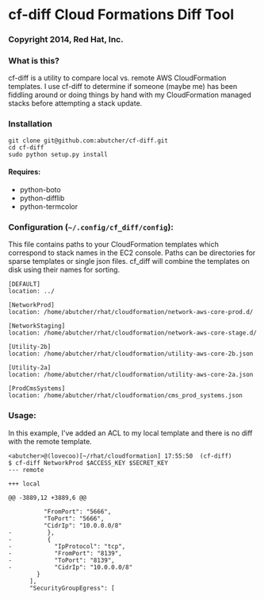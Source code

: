 # cf-diff Cloud Formations Diff Tool
### Copyright 2014, Red Hat, Inc.

### What is this?

cf-diff is a utility to compare local vs. remote AWS CloudFormation
templates. I use cf-diff to determine if someone (maybe me) has been
fiddling around or doing things by hand with my CloudFormation managed
stacks before attempting a stack update.

### Installation

```
git clone git@github.com:abutcher/cf-diff.git
cd cf-diff
sudo python setup.py install
```

#### Requires:

* python-boto
* python-difflib
* python-termcolor

### Configuration (`~/.config/cf_diff/config`):

This file contains paths to your CloudFormation templates which
correspond to stack names in the EC2 console. Paths can be directories
for sparse templates or single json files. cf_diff will combine the
templates on disk using their names for sorting.

```
[DEFAULT]
location: ../

[NetworkProd]
location: /home/abutcher/rhat/cloudformation/network-aws-core-prod.d/

[NetworkStaging]
location: /home/abutcher/rhat/cloudformation/network-aws-core-stage.d/

[Utility-2b]
location: /home/abutcher/rhat/cloudformation/utility-aws-core-2b.json

[Utility-2a]
location: /home/abutcher/rhat/cloudformation/utility-aws-core-2a.json

[ProdCmsSystems]
location: /home/abutcher/rhat/cloudformation/cms_prod_systems.json
```

### Usage:

In this example, I've added an ACL to my local template and there is
no diff with the remote template.

```
<abutcher>@(lovecoo)[~/rhat/cloudformation] 17:55:50  (cf-diff) 
$ cf-diff NetworkProd $ACCESS_KEY $SECRET_KEY
--- remote

+++ local

@@ -3889,12 +3889,6 @@

		  "FromPort": "5666",
		  "ToPort": "5666",
		  "CidrIp": "10.0.0.0/8"
-          },
-          {
-            "IpProtocol": "tcp",
-            "FromPort": "8139",
-            "ToPort": "8139",
-            "CidrIp": "10.0.0.0/8"
		}
	  ],
	  "SecurityGroupEgress": [
```
